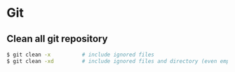 # Git

## Clean all git repository

```sh
$ git clean -x          # include ignored files
$ git clean -xd         # include ignored files and directory (even empty)
```